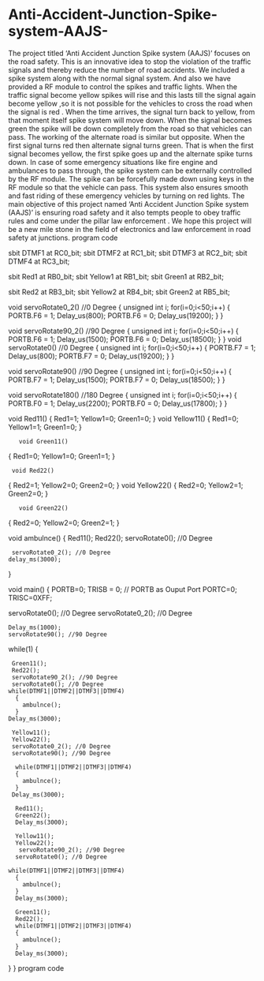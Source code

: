 # Anti-Accident-Junction-Spike-system-AAJS-
The project titled ‘Anti Accident  Junction Spike system (AAJS)’ focuses on the road safety. This is an innovative idea to stop the violation of the traffic signals and thereby reduce the number of road accidents. We included a spike system along with the normal signal system. And also we have provided a RF module to control the spikes and traffic lights. When the traffic signal become yellow  spikes will rise and  this lasts till the signal again become yellow ,so it is not possible for the vehicles to cross the road when the signal is red . When the time arrives, the signal turn back to yellow, from that moment itself spike system will move down. When the signal becomes green the spike will be down completely from the road so that vehicles can pass. The working of the alternate road is similar but opposite.  When the first signal turns red   then alternate signal turns green. That is when the first signal becomes yellow, the first spike goes up and the alternate spike turns down. In case of some emergency situations like fire engine and ambulances to pass through, the spike system can be externally controlled by the RF module. The spike can be forcefully made down using keys in the RF module so that the vehicle can pass. This system also ensures smooth and fast riding of these emergency vehicles by turning on red lights. The main objective of this project named ‘Anti Accident  Junction Spike system (AAJS)’ is ensuring road safety  and it also tempts people to obey traffic rules and come under  the pillar  law enforcement .  We hope this project will be a new mile stone in the field of electronics and law enforcement in road safety at junctions.
program code

sbit DTMF1 at RC0_bit;
sbit DTMF2 at RC1_bit;
sbit DTMF3 at RC2_bit;
sbit DTMF4 at RC3_bit;

sbit Red1 at RB0_bit;
sbit Yellow1 at RB1_bit;
sbit Green1 at RB2_bit;

sbit Red2 at RB3_bit;
sbit Yellow2 at RB4_bit;
sbit Green2 at RB5_bit;


 void servoRotate0_2() //0 Degree
{
  unsigned int i;
  for(i=0;i<50;i++)
  {
    PORTB.F6 = 1;
    Delay_us(800);
    PORTB.F6 = 0;
    Delay_us(19200);
  }
}

void servoRotate90_2() //90 Degree
{
  unsigned int i;
  for(i=0;i<50;i++)
  {
    PORTB.F6 = 1;
    Delay_us(1500);
    PORTB.F6 = 0;
    Delay_us(18500);
  }
}
void servoRotate0() //0 Degree
{
  unsigned int i;
  for(i=0;i<50;i++)
  {
    PORTB.F7 = 1;
    Delay_us(800);
    PORTB.F7 = 0;
    Delay_us(19200);
  }
}

void servoRotate90() //90 Degree
{
  unsigned int i;
  for(i=0;i<50;i++)
  {
    PORTB.F7 = 1;
    Delay_us(1500);
    PORTB.F7 = 0;
    Delay_us(18500);
  }
}

void servoRotate180() //180 Degree
{
  unsigned int i;
  for(i=0;i<50;i++)
  {
    PORTB.F0 = 1;
    Delay_us(2200);
    PORTB.F0 = 0;
    Delay_us(17800);
  }
}

   void Red11()
   {
    Red1=1;
    Yellow1=0;
    Green1=0;
   }
    void Yellow11()
   {
    Red1=0;
    Yellow1=1;
    Green1=0;
   }

       void Green11()
   {
    Red1=0;
    Yellow1=0;
    Green1=1;
   }

     void Red22()
   {
    Red2=1;
    Yellow2=0;
    Green2=0;
   }
    void Yellow22()
   {
    Red2=0;
    Yellow2=1;
    Green2=0;
   }

       void Green22()
   {
    Red2=0;
    Yellow2=0;
    Green2=1;
   }
   
 void ambulnce()
   {
    Red11();
    Red22();
     servoRotate0(); //0 Degree

     servoRotate0_2(); //0 Degree
    delay_ms(3000);
   }

void main()
{
  PORTB=0;
  TRISB = 0; // PORTB as Ouput Port
 PORTC=0;
  TRISC=0XFF;
  
  
  servoRotate0(); //0 Degree
  servoRotate0_2(); //0 Degree

    Delay_ms(1000);
    servoRotate90(); //90 Degree
  while(1)
  {
  

     Green11();
     Red22();
     servoRotate90_2(); //90 Degree
     servoRotate0(); //0 Degree
    while(DTMF1||DTMF2||DTMF3||DTMF4)
      {
        ambulnce();
      }
    Delay_ms(3000);

     Yellow11();
     Yellow22();
     servoRotate0_2(); //0 Degree
     servoRotate90(); //90 Degree
     
      while(DTMF1||DTMF2||DTMF3||DTMF4)
      {
        ambulnce();
      }
     Delay_ms(3000);

      Red11();
      Green22();
      Delay_ms(3000);

      Yellow11();
      Yellow22();
       servoRotate90_2(); //90 Degree
      servoRotate0(); //0 Degree
      
    while(DTMF1||DTMF2||DTMF3||DTMF4)
      {
        ambulnce();
      }
      Delay_ms(3000);

      Green11();
      Red22();
      while(DTMF1||DTMF2||DTMF3||DTMF4)
      {
        ambulnce();
      }
      Delay_ms(3000);
  }
}
program code


